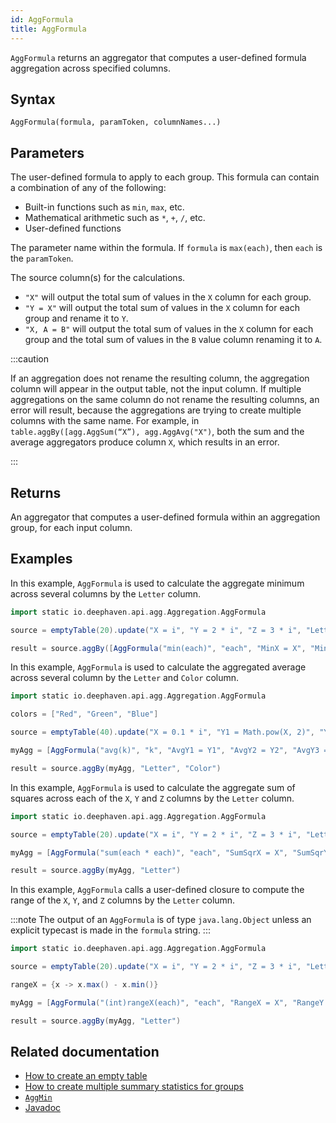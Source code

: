```yaml
---
id: AggFormula
title: AggFormula
---
```


`AggFormula` returns an aggregator that computes a user-defined formula aggregation across specified columns.

## Syntax

```
AggFormula(formula, paramToken, columnNames...)
```

## Parameters

<ParamTable>
<Param name="formula" type="String">

The user-defined formula to apply to each group. This formula can contain a combination of any of the following:

- Built-in functions such as `min`, `max`, etc.
- Mathematical arithmetic such as `*`, `+`, `/`, etc.
- User-defined functions

</Param>
<Param name="paramToken" type="String">

The parameter name within the formula. If `formula` is `max(each)`, then `each` is the `paramToken`.

</Param>
<Param name="columnNames" type="String...">

The source column(s) for the calculations.

- `"X"` will output the total sum of values in the `X` column for each group.
- `"Y = X"` will output the total sum of values in the `X` column for each group and rename it to `Y`.
- `"X, A = B"` will output the total sum of values in the `X` column for each group and the total sum of values in the `B` value column renaming it to `A`.

</Param>
</ParamTable>

:::caution

If an aggregation does not rename the resulting column, the aggregation column will appear in the output table, not the input column. If multiple aggregations on the same column do not rename the resulting columns, an error will result, because the aggregations are trying to create multiple columns with the same name. For example, in `table.aggBy([agg.AggSum(“X”), agg.AggAvg("X")`, both the sum and the average aggregators produce column `X`, which results in an error.

:::

## Returns

An aggregator that computes a user-defined formula within an aggregation group, for each input column.

## Examples

In this example, `AggFormula` is used to calculate the aggregate minimum across several columns by the `Letter` column.

```groovy order=source,result
import static io.deephaven.api.agg.Aggregation.AggFormula

source = emptyTable(20).update("X = i", "Y = 2 * i", "Z = 3 * i", "Letter = (X % 2 == 0) ? `A` : `B`")

result = source.aggBy([AggFormula("min(each)", "each", "MinX = X", "MinY = Y", "MinZ = Z")], "Letter")
```

In this example, `AggFormula` is used to calculate the aggregated average across several column by the `Letter` and `Color` column.

```groovy order=source,result
import static io.deephaven.api.agg.Aggregation.AggFormula

colors = ["Red", "Green", "Blue"]

source = emptyTable(40).update("X = 0.1 * i", "Y1 = Math.pow(X, 2)", "Y2 = Math.sin(X)", "Y3 = Math.cos(X)", "Letter = (i % 2 == 0) ? `A` : `B`", "Color = (String)colors[i % 3]")

myAgg = [AggFormula("avg(k)", "k", "AvgY1 = Y1", "AvgY2 = Y2", "AvgY3 = Y3")]

result = source.aggBy(myAgg, "Letter", "Color")
```

In this example, `AggFormula` is used to calculate the aggregate sum of squares across each of the `X`, `Y` and `Z` columns by the `Letter` column.

```groovy order=source,result
import static io.deephaven.api.agg.Aggregation.AggFormula

source = emptyTable(20).update("X = i", "Y = 2 * i", "Z = 3 * i", "Letter = (X % 2 == 0) ? `A` : `B`")

myAgg = [AggFormula("sum(each * each)", "each", "SumSqrX = X", "SumSqrY = Y", "SumSqrZ = Z")]

result = source.aggBy(myAgg, "Letter")
```

In this example, `AggFormula` calls a user-defined closure to compute the range of the `X`, `Y`, and `Z` columns by the `Letter` column.

:::note
The output of an `AggFormula` is of type `java.lang.Object` unless an explicit typecast is made in the `formula` string.
:::

```groovy order=source,result
import static io.deephaven.api.agg.Aggregation.AggFormula

source = emptyTable(20).update("X = i", "Y = 2 * i", "Z = 3 * i", "Letter = (X % 2 == 0) ? `A` : `B`")

rangeX = {x -> x.max() - x.min()}

myAgg = [AggFormula("(int)rangeX(each)", "each", "RangeX = X", "RangeY = Y", "RangeZ = Z")]

result = source.aggBy(myAgg, "Letter")
```

## Related documentation

- [How to create an empty table](../../../how-to-guides/empty-table.md)
- [How to create multiple summary statistics for groups](../../../how-to-guides/combined-aggregations.md)
- [`AggMin`](./AggMin.md)
- [Javadoc](<https://deephaven.io/core/javadoc/io/deephaven/api/agg/Aggregation.html#AggFormula(java.lang.String,java.lang.String,java.lang.String...)>)

